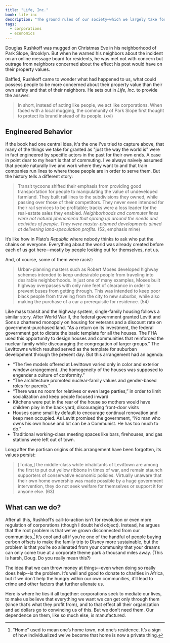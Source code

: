 ```yaml
---
title: "Life, Inc."
book: life-inc
description: "The ground rules of our society—which we largely take for granted as natural, neutral, and immutable—in fact came out of specific historical moments to serve particular agendas."
tags:
  - corporations
  - economics
---
```


Douglas Rushkoff was mugged on Christmas Eve in his neighborhood of Park Slope, Brooklyn. But when he warned his neighbors about the incident on an online message board for residents, he was met not with concern but outrage from neighbors concerned about the effect his post would have on their property values.

Baffled, Rushkoff came to wonder what had happened to us, what could possess people to be more concerned about their property value than their own safety and that of their neighbors. He sets out in *Life, Inc.* to provide the answer:

> In short, instead of acting like people, we act like corporations. When faced with a local mugging, the community of Park Slope first thought to protect its brand instead of its people. (xvi)

## Engineered Behavior

If the book had one central idea, it's the one I've tried to capture above, that many of the things we take for granted as "just the way the world is" were in fact engineered by specific actors in the past for their own ends. A case in point dear to my heart is that of commuting. I've always naively assumed that people naturally live and work where they want to and that train companies run lines to where those people are in order to serve them. But the history tells a different story:

> Transit tycoons shifted their emphasis from providing good transportation for people to manipulating the value of undeveloped farmland. They built rail lines to the subdivisions they owned, while passing over those of their competitors. They never even intended for their rail services to be profitable; tracks were a loss leader for the real-estate sales they enabled. *Neighborhoods and commuter lines were not natural phenomena that sprang up around the needs and activities of people. They were master-planned developments aimed at delivering land-speculation profits.* (52, emphasis mine)

It’s like how in Plato’s *Republic* where nobody thinks to ask who put the chains on everyone. Everything about the world was already created before each of us got here--mostly by people looking out for themselves, not us.

And, of course, some of them were racist:

> Urban-planning masters such as Robert Moses developed highway schemes intended to keep undesirable people from traveling into desirable neighborhoods. In just one of many examples, Moses built highway overpasses with only nine feet of clearance in order to prevent buses from getting through. This was intended to keep poor black people from traveling from the city to new suburbs, while also making the purchase of a car a prerequisite for residence. (54)

Like mass transit and the highway system, single-family housing follows a similar story. After World War II, the federal government granted Levitt and Sons a chartered monopoly on housing for veterans and a discount rate on government-purchased land. “As a return on its investment, the federal government got to dictate the basic template for all the houses. The FHA used this opportunity to design houses and communities that reinforced the nuclear family while discouraging the congregation of larger groups.” The Levittowns which resulted served as the template for suburban development through the present day. But this arrangement had an agenda:

* “The five models offered at Levittown varied only in color and exterior window arrangement...the homogeneity of the houses was supposed to engender a culture of conformity.”
* “The architecture promoted nuclear-family values and gender-based roles for parents.”
* “There was no room for relatives or even large parties,” in order to limit socialization and keep people focused inward
* Kitchens were put in the rear of the house so mothers would have children play in the back yard, discouraging front-door visits
* Houses came small by default to encourage continual renovation and keep men occupied. As Levitt promised the government, “No man who owns his own house and lot can be a Communist. He has too much to do.”
* Traditional working-class meeting spaces like bars, firehouses, and gas stations were left out of town.

Long after the partisan origins of this arrangement have been forgotten, its values persist:

> [Today,] the middle-class white inhabitants of Levittown are among the first to put out yellow ribbons in times of war, and remain staunch supporters of conservative economic policies. Virtually unaware that their own home ownership was made possible by a huge government intervention, they do not seek welfare for themselves or support it for anyone else. (63)

## What can we do?

After all this, Rushkoff’s call-to-action isn’t for revolution or even more regulation of corporations (though I doubt he’d object). Instead, he argues that the root problem is that we’ve grown disconnected from our communities.[^1] It’s cool and all if you’re one of the handful of people buying carbon offsets to make the family trip to Disney more sustainable, but the problem is that you’re so alienated from your community that your dreams can only come true at a corporate theme park a thousand miles away. (This is harsh, Doug. Do you really mean this?)

The idea that we can throw money at things--even when doing so really does help--is the problem. It’s well and good to donate to charities in Africa, but if we don’t help the hungry within our own communities, it’ll lead to crime and other factors that further alienate us.

Here is where he ties it all together: corporations seek to mediate our lives, to make us believe that everything we want we can get only through them (since that’s what they profit from), and to that effect all their organization and ad dollars go to convincing us of this. But we don’t need them. Our dependence on them, like so much else, is manufactured.

[^1]: “Home” used to mean one’s home town, not one’s residence. It’s a sign of how individualized we’ve become that home is now a private thing.